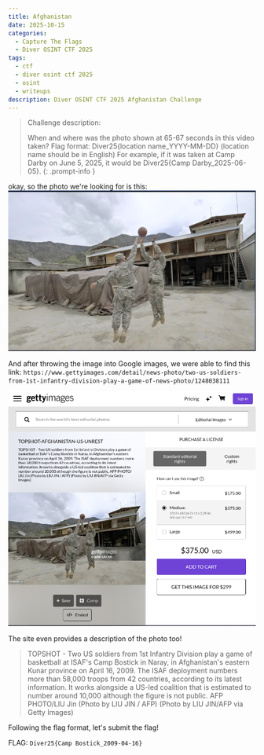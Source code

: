```yaml
---
title: Afghanistan
date: 2025-10-15
categories:
  - Capture The Flags
  - Diver OSINT CTF 2025
tags:
  - ctf
  - diver osint ctf 2025
  - osint
  - writeups
description: Diver OSINT CTF 2025 Afghanistan Challenge
---
```



> Challenge description:
>
>When and where was the photo shown at 65-67 seconds in this video taken?
Flag format: Diver25{location name_YYYY-MM-DD} (location name should be in English)
For example, if it was taken at Camp Darby on June 5, 2025, it would be Diver25{Camp Darby_2025-06-05}.
{: .prompt-info }

okay, so the photo we're looking for is this:
![two soldiers playing basketball](/assets/img/diver25/afghanistan/basketball.png)

And after throwing the image into Google images, we were able to find this link: `https://www.gettyimages.com/detail/news-photo/two-us-soldiers-from-1st-infantry-division-play-a-game-of-news-photo/1248038111`

![the getty images site](/assets/img/diver25/afghanistan/getty-images.png)

The site even provides a description of the photo too!
> TOPSHOT - Two US soldiers from 1st Infantry Division play a game of basketball at ISAF's Camp Bostick in Naray, in Afghanistan's eastern Kunar province on April 16, 2009. The ISAF deployment numbers more than 58,000 troops from 42 countries, according to its latest information. It works alongside a US-led coalition that is estimated to number around 10,000 although the figure is not public. AFP PHOTO/LIU Jin (Photo by LIU JIN / AFP) (Photo by LIU JIN/AFP via Getty Images)

Following the flag format, let's submit the flag!

FLAG: `Diver25{Camp Bostick_2009-04-16}`